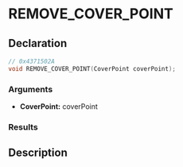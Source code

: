 # REMOVE_COVER_POINT

## Declaration
```cpp
// 0x4371502A
void REMOVE_COVER_POINT(CoverPoint coverPoint);
```

### Arguments
- **CoverPoint:** coverPoint

### Results

## Description
